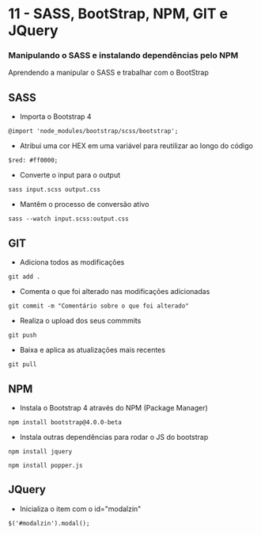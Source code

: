 # 11 - SASS, BootStrap, NPM, GIT e JQuery

### Manipulando o SASS e instalando dependências pelo NPM

Aprendendo a manipular o SASS e trabalhar com o BootStrap

## SASS

* Importa o Bootstrap 4

`@import 'node_modules/bootstrap/scss/bootstrap';`

* Atribui uma cor HEX em uma variável para reutilizar ao longo do código

`$red: #ff0000;`

* Converte o input para o output

`sass input.scss output.css`

* Mantêm o processo de conversão ativo

`sass --watch input.scss:output.css`

## GIT

* Adiciona todos as modificações

`git add .`

* Comenta o que foi alterado nas modificações adicionadas

`git commit -m "Comentário sobre o que foi alterado"`

* Realiza o upload dos seus commmits

`git push`

* Baixa e aplica as atualizações mais recentes

`git pull`

## NPM

* Instala o Bootstrap 4 através do NPM (Package Manager)

```
npm install bootstrap@4.0.0-beta

```

* Instala outras dependências para rodar o JS do bootstrap

```
npm install jquery

npm install popper.js

```

## JQuery

* Inicializa o item com o id="modalzin"

```
$('#modalzin').modal();

```
